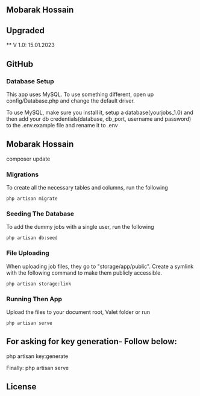 ## Mobarak Hossain

## Upgraded 
** V 1.0: 15.01.2023

## GitHub


### Database Setup
This app uses MySQL. To use something different, open up config/Database.php and change the default driver.

To use MySQL, make sure you install it, setup a database(yourjobs_1.0) and then add your db credentials(database, db_port, username and password) to the .env.example file and rename it to .env

## Mobarak Hossain
composer update

### Migrations

To create all the necessary tables and columns, run the following
```
php artisan migrate
```

### Seeding The Database
To add the dummy jobs with a single user, run the following
```
php artisan db:seed
```

### File Uploading
When uploading job files, they go to "storage/app/public". Create a symlink with the following command to make them publicly accessible.
```
php artisan storage:link
```

### Running Then App
Upload the files to your document root, Valet folder or run 
```
php artisan serve
```
## For asking for key generation- Follow below:

php artisan key:generate

Finally:
php artisan serve

## License

